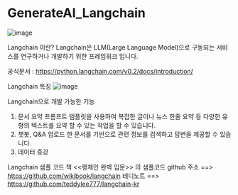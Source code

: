 # GenerateAI_Langchain
![image](https://github.com/user-attachments/assets/32c9e5b0-f15e-4153-9794-143e347472b9)

Langchain 이란?
Langchain은 LLM(Large Language Model)으로 구동되는 서비스를 연구하거나 개발하기 위한 프레임워크 입니다.

공식문서 : https://python.langchain.com/v0.2/docs/introduction/

Langchain 특징
![image](https://github.com/user-attachments/assets/f5336f3f-6982-4240-a2cc-b7490257a19e)

Langchain으로 개발 가능한 기능
  1. 문서 요약
     프롬프트 템플릿을 사용하여 복잡한 글이나 뉴스 한줄 요약 등 다양한 유형의 텍스트를 요약 할 수 있는 작업을 할 수 있습니다.
  2. 챗봇, Q&A
       업로드 한 문서를 기반으로 관련 정보를 검색하고 답변을 제공할 수 있습니다.
  3. 데이터 증강

Langchain 샘플 코드
책 <<랭체인 완벽 입문>> 의 샘플코드 github 주소 ==> https://github.com/wikibook/langchain
테디노트 ==> https://github.com/teddylee777/langchain-kr
